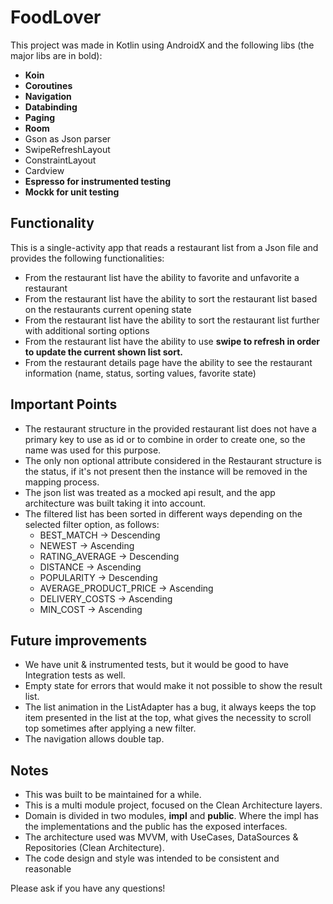 # FoodLover
This project was made in Kotlin using AndroidX and the following libs (the major libs are in bold):
- **Koin**
- **Coroutines**
- **Navigation**
- **Databinding**
- **Paging**
- **Room**
- Gson as Json parser
- SwipeRefreshLayout
- ConstraintLayout
- Cardview
- **Espresso for instrumented testing**
- **Mockk for unit testing**

## Functionality
This is a single-activity app that reads a restaurant list from a Json file and provides the following functionalities:
- From the restaurant list have the ability to favorite and unfavorite a restaurant
- From the restaurant list have the ability to sort the restaurant list based on the restaurants current opening state
- From the restaurant list have the ability to sort the restaurant list further with additional sorting options
- From the restaurant list have the ability to use **swipe to refresh in order to update the current shown list sort.**
- From the restaurant details page have the ability to see the restaurant information (name, status, sorting values, favorite state)

## Important Points
- The restaurant structure in the provided restaurant list does not have a primary key to use as id or to combine in order to create one, so the name was used for this purpose.
- The only non optional attribute considered in the Restaurant structure is the status, if it's not present then the instance will be removed in the mapping process.
- The json list was treated as a mocked api result, and the app architecture was built taking it into account.
- The filtered list has been sorted in different ways depending on the selected filter option, as follows:
    - BEST_MATCH -> Descending
    - NEWEST -> Ascending
    - RATING_AVERAGE -> Descending
    - DISTANCE -> Ascending
    - POPULARITY -> Descending
    - AVERAGE_PRODUCT_PRICE -> Ascending
    - DELIVERY_COSTS -> Ascending
    - MIN_COST -> Ascending

## Future improvements
- We have unit & instrumented tests, but it would be good to have Integration tests as well.
- Empty state for errors that would make it not possible to show the result list.
- The list animation in the ListAdapter has a bug, it always keeps the top item presented in the list at the top, what gives the necessity to scroll top sometimes after applying a new filter.
- The navigation allows double tap.

## Notes
- This was built to be maintained for a while.
- This is a multi module project, focused on the Clean Architecture layers.
- Domain is divided in two modules, **impl** and **public**. Where the impl has the implementations and the public has the exposed interfaces.
- The architecture used was MVVM, with UseCases, DataSources & Repositories (Clean Architecture).
- The code design and style was intended to be consistent and reasonable

Please ask if you have any questions!

